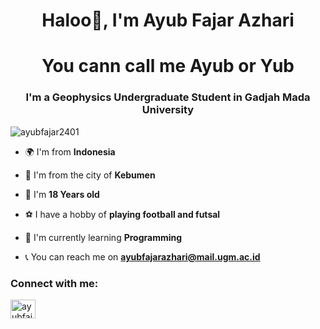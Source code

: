 <h1 align="center">Haloo🤗, I'm Ayub Fajar Azhari</h1><h1 align="center"> You cann call me Ayub or Yub</h1> 
<h3 align="center">I'm a Geophysics Undergraduate Student in Gadjah Mada University</h3>

<p align="left"> <img src="https://komarev.com/ghpvc/?username=ayubfajar2401&label=Profile%20views&color=0e75b6&style=flat" alt="ayubfajar2401" /> </p>

- 🌍 I'm from **Indonesia**
- 📍 I'm from the city of **Kebumen**
- 🧑 I'm **18 Years old**
- ⚽ I have a hobby of **playing football and futsal**
- 🐣 I'm currently learning **Programming**

- 📞 You can reach me on **ayubfajarazhari@mail.ugm.ac.id**

<h3 align="left">Connect with me:</h3>
<p align="left">
<a href="https://instagram.com/ayubfajr" target="blank"><img align="center" src="https://raw.githubusercontent.com/rahuldkjain/github-profile-readme-generator/master/src/images/icons/Social/instagram.svg" alt="ayubfajr" height="30" width="40" /></a>
</p>
